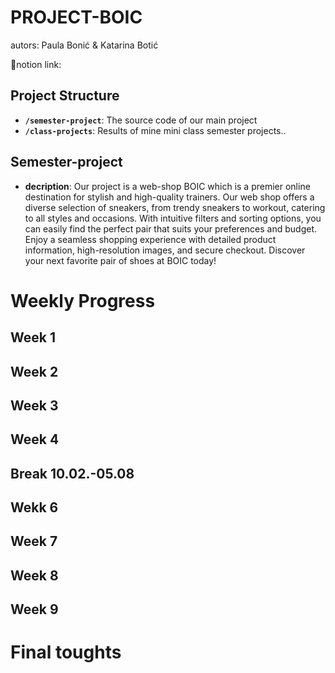 ﻿# PROJECT-BOIC <!-- omit in toc -->

 autors: Paula Bonić & Katarina Botić

🔗notion link: 

## Project Structure

- **`/semester-project`**: The source code of our main project
- **`/class-projects`**: Results of mine mini class semester projects..

## Semester-project
- **decription**: Our project is a web-shop BOIC which is a premier online destination for stylish and high-quality trainers. Our web shop offers a diverse selection of sneakers, from trendy sneakers to workout, catering to all styles and occasions. With intuitive filters and sorting options, you can easily find the perfect pair that suits your preferences and budget. Enjoy a seamless shopping experience with detailed product information, high-resolution images, and secure checkout. Discover your next favorite pair of shoes at BOIC today!

# Weekly Progress
## Week 1
## Week 2
## Week 3
## Week 4
## Break 10.02.-05.08
## Wekk 6
## Week 7
## Week 8
## Week 9

# Final toughts

